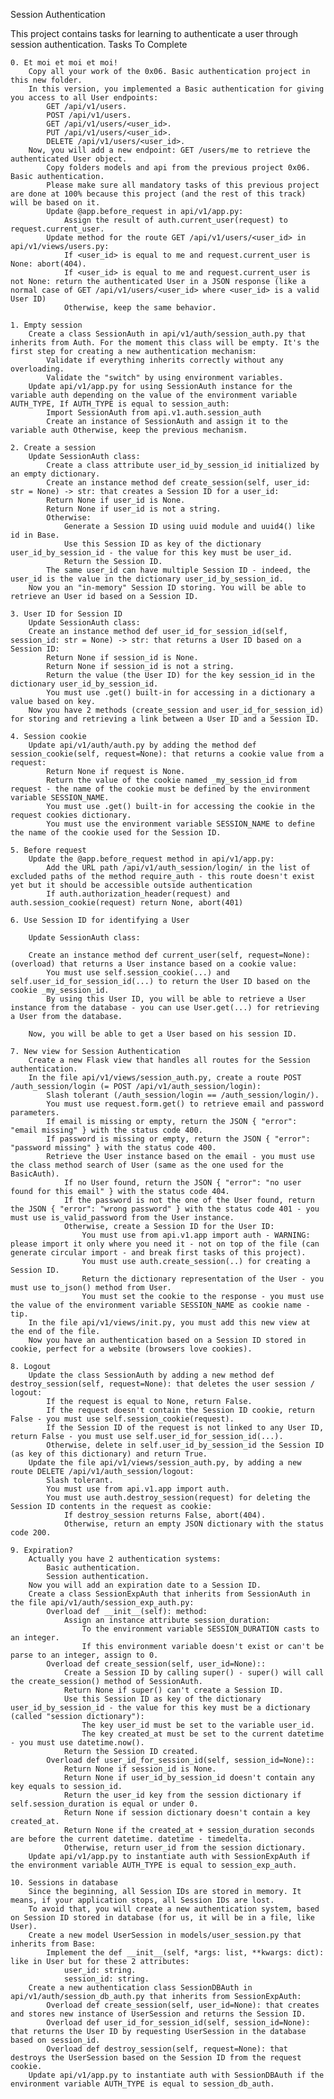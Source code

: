 Session Authentication

This project contains tasks for learning to authenticate a user through session authentication.
Tasks To Complete

    0. Et moi et moi et moi!
        Copy all your work of the 0x06. Basic authentication project in this new folder.
        In this version, you implemented a Basic authentication for giving you access to all User endpoints:
            GET /api/v1/users.
            POST /api/v1/users.
            GET /api/v1/users/<user_id>.
            PUT /api/v1/users/<user_id>.
            DELETE /api/v1/users/<user_id>.
        Now, you will add a new endpoint: GET /users/me to retrieve the authenticated User object.
            Copy folders models and api from the previous project 0x06. Basic authentication.
            Please make sure all mandatory tasks of this previous project are done at 100% because this project (and the rest of this track) will be based on it.
            Update @app.before_request in api/v1/app.py:
                Assign the result of auth.current_user(request) to request.current_user.
            Update method for the route GET /api/v1/users/<user_id> in api/v1/views/users.py:
                If <user_id> is equal to me and request.current_user is None: abort(404).
                If <user_id> is equal to me and request.current_user is not None: return the authenticated User in a JSON response (like a normal case of GET /api/v1/users/<user_id> where <user_id> is a valid User ID)
                Otherwise, keep the same behavior.

    1. Empty session
        Create a class SessionAuth in api/v1/auth/session_auth.py that inherits from Auth. For the moment this class will be empty. It's the first step for creating a new authentication mechanism:
            Validate if everything inherits correctly without any overloading.
            Validate the "switch" by using environment variables.
        Update api/v1/app.py for using SessionAuth instance for the variable auth depending on the value of the environment variable AUTH_TYPE, If AUTH_TYPE is equal to session_auth:
            Import SessionAuth from api.v1.auth.session_auth
            Create an instance of SessionAuth and assign it to the variable auth Otherwise, keep the previous mechanism.

    2. Create a session
        Update SessionAuth class:
            Create a class attribute user_id_by_session_id initialized by an empty dictionary.
            Create an instance method def create_session(self, user_id: str = None) -> str: that creates a Session ID for a user_id:
            Return None if user_id is None.
            Return None if user_id is not a string.
            Otherwise:
                Generate a Session ID using uuid module and uuid4() like id in Base.
                Use this Session ID as key of the dictionary user_id_by_session_id - the value for this key must be user_id.
                Return the Session ID.
            The same user_id can have multiple Session ID - indeed, the user_id is the value in the dictionary user_id_by_session_id.
        Now you an "in-memory" Session ID storing. You will be able to retrieve an User id based on a Session ID.

    3. User ID for Session ID
        Update SessionAuth class:
        Create an instance method def user_id_for_session_id(self, session_id: str = None) -> str: that returns a User ID based on a Session ID:
            Return None if session_id is None.
            Return None if session_id is not a string.
            Return the value (the User ID) for the key session_id in the dictionary user_id_by_session_id.
            You must use .get() built-in for accessing in a dictionary a value based on key.
        Now you have 2 methods (create_session and user_id_for_session_id) for storing and retrieving a link between a User ID and a Session ID.

    4. Session cookie
        Update api/v1/auth/auth.py by adding the method def session_cookie(self, request=None): that returns a cookie value from a request:
            Return None if request is None.
            Return the value of the cookie named _my_session_id from request - the name of the cookie must be defined by the environment variable SESSION_NAME.
            You must use .get() built-in for accessing the cookie in the request cookies dictionary.
            You must use the environment variable SESSION_NAME to define the name of the cookie used for the Session ID.

    5. Before request
        Update the @app.before_request method in api/v1/app.py:
            Add the URL path /api/v1/auth_session/login/ in the list of excluded paths of the method require_auth - this route doesn't exist yet but it should be accessible outside authentication
            If auth.authorization_header(request) and auth.session_cookie(request) return None, abort(401)

    6. Use Session ID for identifying a User

        Update SessionAuth class:

        Create an instance method def current_user(self, request=None): (overload) that returns a User instance based on a cookie value:
            You must use self.session_cookie(...) and self.user_id_for_session_id(...) to return the User ID based on the cookie _my_session_id.
            By using this User ID, you will be able to retrieve a User instance from the database - you can use User.get(...) for retrieving a User from the database.

        Now, you will be able to get a User based on his session ID.

    7. New view for Session Authentication
        Create a new Flask view that handles all routes for the Session authentication.
        In the file api/v1/views/session_auth.py, create a route POST /auth_session/login (= POST /api/v1/auth_session/login):
            Slash tolerant (/auth_session/login == /auth_session/login/).
            You must use request.form.get() to retrieve email and password parameters.
            If email is missing or empty, return the JSON { "error": "email missing" } with the status code 400.
            If password is missing or empty, return the JSON { "error": "password missing" } with the status code 400.
            Retrieve the User instance based on the email - you must use the class method search of User (same as the one used for the BasicAuth).
                If no User found, return the JSON { "error": "no user found for this email" } with the status code 404.
                If the password is not the one of the User found, return the JSON { "error": "wrong password" } with the status code 401 - you must use is_valid_password from the User instance.
                Otherwise, create a Session ID for the User ID:
                    You must use from api.v1.app import auth - WARNING: please import it only where you need it - not on top of the file (can generate circular import - and break first tasks of this project).
                    You must use auth.create_session(..) for creating a Session ID.
                    Return the dictionary representation of the User - you must use to_json() method from User.
                    You must set the cookie to the response - you must use the value of the environment variable SESSION_NAME as cookie name - tip.
        In the file api/v1/views/init.py, you must add this new view at the end of the file.
        Now you have an authentication based on a Session ID stored in cookie, perfect for a website (browsers love cookies).

    8. Logout
        Update the class SessionAuth by adding a new method def destroy_session(self, request=None): that deletes the user session / logout:
            If the request is equal to None, return False.
            If the request doesn't contain the Session ID cookie, return False - you must use self.session_cookie(request).
            If the Session ID of the request is not linked to any User ID, return False - you must use self.user_id_for_session_id(...).
            Otherwise, delete in self.user_id_by_session_id the Session ID (as key of this dictionary) and return True.
        Update the file api/v1/views/session_auth.py, by adding a new route DELETE /api/v1/auth_session/logout:
            Slash tolerant.
            You must use from api.v1.app import auth.
            You must use auth.destroy_session(request) for deleting the Session ID contents in the request as cookie:
                If destroy_session returns False, abort(404).
                Otherwise, return an empty JSON dictionary with the status code 200.

    9. Expiration?
        Actually you have 2 authentication systems:
            Basic authentication.
            Session authentication.
        Now you will add an expiration date to a Session ID.
        Create a class SessionExpAuth that inherits from SessionAuth in the file api/v1/auth/session_exp_auth.py:
            Overload def __init__(self): method:
                Assign an instance attribute session_duration:
                    To the environment variable SESSION_DURATION casts to an integer.
                    If this environment variable doesn't exist or can't be parse to an integer, assign to 0.
            Overload def create_session(self, user_id=None)::
                Create a Session ID by calling super() - super() will call the create_session() method of SessionAuth.
                Return None if super() can't create a Session ID.
                Use this Session ID as key of the dictionary user_id_by_session_id - the value for this key must be a dictionary (called "session dictionary"):
                    The key user_id must be set to the variable user_id.
                    The key created_at must be set to the current datetime - you must use datetime.now().
                Return the Session ID created.
            Overload def user_id_for_session_id(self, session_id=None)::
                Return None if session_id is None.
                Return None if user_id_by_session_id doesn't contain any key equals to session_id.
                Return the user_id key from the session dictionary if self.session_duration is equal or under 0.
                Return None if session dictionary doesn't contain a key created_at.
                Return None if the created_at + session_duration seconds are before the current datetime. datetime - timedelta.
                Otherwise, return user_id from the session dictionary.
        Update api/v1/app.py to instantiate auth with SessionExpAuth if the environment variable AUTH_TYPE is equal to session_exp_auth.

    10. Sessions in database
        Since the beginning, all Session IDs are stored in memory. It means, if your application stops, all Session IDs are lost.
        To avoid that, you will create a new authentication system, based on Session ID stored in database (for us, it will be in a file, like User).
        Create a new model UserSession in models/user_session.py that inherits from Base:
            Implement the def __init__(self, *args: list, **kwargs: dict): like in User but for these 2 attributes:
                user_id: string.
                session_id: string.
        Create a new authentication class SessionDBAuth in api/v1/auth/session_db_auth.py that inherits from SessionExpAuth:
            Overload def create_session(self, user_id=None): that creates and stores new instance of UserSession and returns the Session ID.
            Overload def user_id_for_session_id(self, session_id=None): that returns the User ID by requesting UserSession in the database based on session_id.
            Overload def destroy_session(self, request=None): that destroys the UserSession based on the Session ID from the request cookie.
        Update api/v1/app.py to instantiate auth with SessionDBAuth if the environment variable AUTH_TYPE is equal to session_db_auth.

